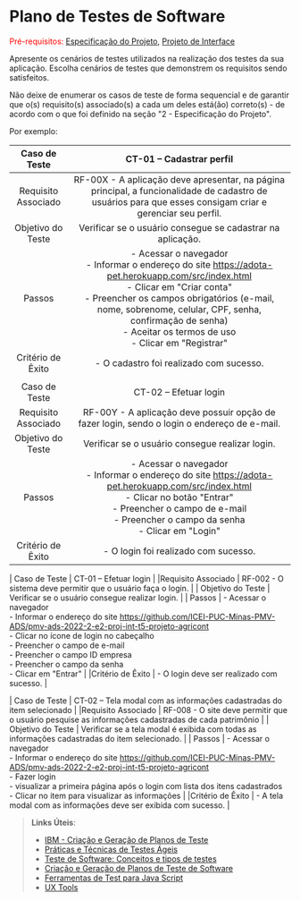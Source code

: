 # Plano de Testes de Software

<span style="color:red">Pré-requisitos: <a href="2-Especificação do Projeto.md"> Especificação do Projeto</a></span>, <a href="3-Projeto de Interface.md"> Projeto de Interface</a>

Apresente os cenários de testes utilizados na realização dos testes da sua aplicação. Escolha cenários de testes que demonstrem os requisitos sendo satisfeitos.

Não deixe de enumerar os casos de teste de forma sequencial e de garantir que o(s) requisito(s) associado(s) a cada um deles está(ão) correto(s) - de acordo com o que foi definido na seção "2 - Especificação do Projeto". 

Por exemplo:
 
| **Caso de Teste** 	| **CT-01 – Cadastrar perfil** 	|
|:---:	|:---:	|
|	Requisito Associado 	| RF-00X - A aplicação deve apresentar, na página principal, a funcionalidade de cadastro de usuários para que esses consigam criar e gerenciar seu perfil. |
| Objetivo do Teste 	| Verificar se o usuário consegue se cadastrar na aplicação. |
| Passos 	| - Acessar o navegador <br> - Informar o endereço do site https://adota-pet.herokuapp.com/src/index.html<br> - Clicar em "Criar conta" <br> - Preencher os campos obrigatórios (e-mail, nome, sobrenome, celular, CPF, senha, confirmação de senha) <br> - Aceitar os termos de uso <br> - Clicar em "Registrar" |
|Critério de Êxito | - O cadastro foi realizado com sucesso. |
|  	|  	|
| Caso de Teste 	| CT-02 – Efetuar login	|
|Requisito Associado | RF-00Y	- A aplicação deve possuir opção de fazer login, sendo o login o endereço de e-mail. |
| Objetivo do Teste 	| Verificar se o usuário consegue realizar login. |
| Passos 	| - Acessar o navegador <br> - Informar o endereço do site https://adota-pet.herokuapp.com/src/index.html<br> - Clicar no botão "Entrar" <br> - Preencher o campo de e-mail <br> - Preencher o campo da senha <br> - Clicar em "Login" |
|Critério de Êxito | - O login foi realizado com sucesso. |


| Caso de Teste 	| CT-01 – Efetuar login	|
|Requisito Associado |  RF-002 - O sistema deve permitir que o usuário faça o login. |
| Objetivo do Teste 	| Verificar se o usuário consegue realizar login. |
| Passos 	| - Acessar o navegador <br> - Informar o endereço do site https://github.com/ICEI-PUC-Minas-PMV-ADS/pmv-ads-2022-2-e2-proj-int-t5-projeto-agricont <br> - Clicar no ícone de login no cabeçalho <br> - Preencher o campo de e-mail <br> - Preencher o campo ID empresa <br> - Preencher o campo da senha <br> - Clicar em "Entrar" |
|Critério de Êxito | - O login deve ser realizado com sucesso. |
 
| Caso de Teste 	| CT-02 – Tela modal com as informações cadastradas do item selecionado	|
|Requisito Associado |  RF-008 - O site deve permitir que o usuário pesquise as informações cadastradas de cada patrimônio    |
| Objetivo do Teste 	| Verificar se a tela modal é exibida com todas as informações cadastradas do item selecionado. |
| Passos 	| - Acessar o navegador <br> - Informar o endereço do site https://github.com/ICEI-PUC-Minas-PMV-ADS/pmv-ads-2022-2-e2-proj-int-t5-projeto-agricont <br> - Fazer login <br> - visualizar a primeira página após o login com lista dos itens cadastrados <br> - Clicar no item para visualizar as informações  |
|Critério de Êxito | - A tela modal com as informações deve ser exibida com sucesso. |

> **Links Úteis**:
> - [IBM - Criação e Geração de Planos de Teste](https://www.ibm.com/developerworks/br/local/rational/criacao_geracao_planos_testes_software/index.html)
> - [Práticas e Técnicas de Testes Ágeis](http://assiste.serpro.gov.br/serproagil/Apresenta/slides.pdf)
> -  [Teste de Software: Conceitos e tipos de testes](https://blog.onedaytesting.com.br/teste-de-software/)
> - [Criação e Geração de Planos de Teste de Software](https://www.ibm.com/developerworks/br/local/rational/criacao_geracao_planos_testes_software/index.html)
> - [Ferramentas de Test para Java Script](https://geekflare.com/javascript-unit-testing/)
> - [UX Tools](https://uxdesign.cc/ux-user-research-and-user-testing-tools-2d339d379dc7)
